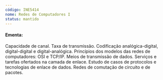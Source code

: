 ```yaml
---
código: INE5414
nome: Redes de Computadores I
status: mantido
---
```


#### Ementa:
Capacidade de canal. Taxa de transmissão. Codificação analógica-digital, digital-digital e digital-analógica. Princípios dos modelos das redes de computadores: OSI e TCP/IP. Meios de transmissão de dados. Serviços e tarefas ofertados na camada de enlace. Estudo de casos de protocolos e tecnologias de enlace de dados. Redes de comutação de circuito e de pacotes.


